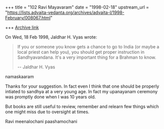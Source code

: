 +++
title = "102 Ravi Mayavaram"
date = "1998-02-18"
upstream_url = "https://lists.advaita-vedanta.org/archives/advaita-l/1998-February/008067.html"

+++
[Archive link](https://lists.advaita-vedanta.org/archives/advaita-l/1998-February/008067.html)

On Wed, 18 Feb 1998, Jaldhar H. Vyas wrote:

> If you or someone you know gets a chance to go to India (or maybe a local
> priest can help you), you should get proper instruction in Sandhyavandana.
> It's a very important thing for a Brahman to know.
>
> --
> Jaldhar H. Vyas <jaldhar at braincells.com>
>

namaskaaram

Thanks for your suggestion. In fact even I think that one should be
properly intiated to sandhya at a very young age. In fact my
upanayanam ceremony was promptly done when I was 10 years old.

But books are still useful to review, remember and relearn few things
which one might miss due to oversight at times.


Ravi
meenalochani paashamochani

